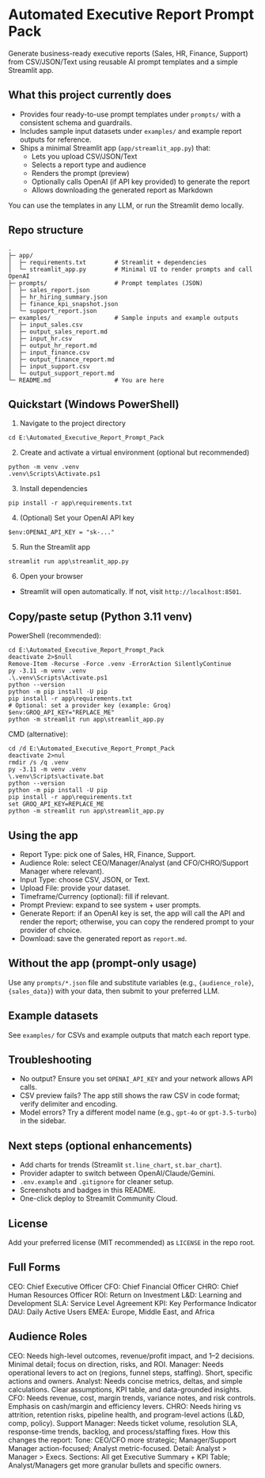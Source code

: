 # Automated Executive Report Prompt Pack

Generate business-ready executive reports (Sales, HR, Finance, Support) from CSV/JSON/Text using reusable AI prompt templates and a simple Streamlit app.

## What this project currently does
- Provides four ready-to-use prompt templates under `prompts/` with a consistent schema and guardrails.
- Includes sample input datasets under `examples/` and example report outputs for reference.
- Ships a minimal Streamlit app (`app/streamlit_app.py`) that:
  - Lets you upload CSV/JSON/Text
  - Selects a report type and audience
  - Renders the prompt (preview)
  - Optionally calls OpenAI (if API key provided) to generate the report
  - Allows downloading the generated report as Markdown

You can use the templates in any LLM, or run the Streamlit demo locally.

## Repo structure
```
.
├─ app/
│  ├─ requirements.txt        # Streamlit + dependencies
│  └─ streamlit_app.py        # Minimal UI to render prompts and call OpenAI
├─ prompts/                   # Prompt templates (JSON)
│  ├─ sales_report.json
│  ├─ hr_hiring_summary.json
│  ├─ finance_kpi_snapshot.json
│  └─ support_report.json
├─ examples/                  # Sample inputs and example outputs
│  ├─ input_sales.csv
│  ├─ output_sales_report.md
│  ├─ input_hr.csv
│  ├─ output_hr_report.md
│  ├─ input_finance.csv
│  ├─ output_finance_report.md
│  ├─ input_support.csv
│  └─ output_support_report.md
└─ README.md                  # You are here
```

## Quickstart (Windows PowerShell)
1) Navigate to the project directory
```
cd E:\Automated_Executive_Report_Prompt_Pack
```

2) Create and activate a virtual environment (optional but recommended)
```
python -m venv .venv
.venv\Scripts\Activate.ps1
```

3) Install dependencies
```
pip install -r app\requirements.txt
```

4) (Optional) Set your OpenAI API key
```
$env:OPENAI_API_KEY = "sk-..."
```

5) Run the Streamlit app
```
streamlit run app\streamlit_app.py
```

6) Open your browser
- Streamlit will open automatically. If not, visit `http://localhost:8501`.

## Copy/paste setup (Python 3.11 venv)

PowerShell (recommended):
```
cd E:\Automated_Executive_Report_Prompt_Pack
deactivate 2>$null
Remove-Item -Recurse -Force .venv -ErrorAction SilentlyContinue
py -3.11 -m venv .venv
.\.venv\Scripts\Activate.ps1
python --version
python -m pip install -U pip
pip install -r app\requirements.txt
# Optional: set a provider key (example: Groq)
$env:GROQ_API_KEY="REPLACE_ME"
python -m streamlit run app\streamlit_app.py
```

CMD (alternative):
```
cd /d E:\Automated_Executive_Report_Prompt_Pack
deactivate 2>nul
rmdir /s /q .venv
py -3.11 -m venv .venv
\.venv\Scripts\activate.bat
python --version
python -m pip install -U pip
pip install -r app\requirements.txt
set GROQ_API_KEY=REPLACE_ME
python -m streamlit run app\streamlit_app.py
```

## Using the app
- Report Type: pick one of Sales, HR, Finance, Support.
- Audience Role: select CEO/Manager/Analyst (and CFO/CHRO/Support Manager where relevant).
- Input Type: choose CSV, JSON, or Text.
- Upload File: provide your dataset.
- Timeframe/Currency (optional): fill if relevant.
- Prompt Preview: expand to see system + user prompts.
- Generate Report: if an OpenAI key is set, the app will call the API and render the report; otherwise, you can copy the rendered prompt to your provider of choice.
- Download: save the generated report as `report.md`.

## Without the app (prompt-only usage)
Use any `prompts/*.json` file and substitute variables (e.g., `{audience_role}`, `{sales_data}`) with your data, then submit to your preferred LLM.

## Example datasets
See `examples/` for CSVs and example outputs that match each report type.

## Troubleshooting
- No output? Ensure you set `OPENAI_API_KEY` and your network allows API calls.
- CSV preview fails? The app still shows the raw CSV in code format; verify delimiter and encoding.
- Model errors? Try a different model name (e.g., `gpt-4o` or `gpt-3.5-turbo`) in the sidebar.

## Next steps (optional enhancements)
- Add charts for trends (Streamlit `st.line_chart`, `st.bar_chart`).
- Provider adapter to switch between OpenAI/Claude/Gemini.
- `.env.example` and `.gitignore` for cleaner setup.
- Screenshots and badges in this README.
- One-click deploy to Streamlit Community Cloud.

## License
Add your preferred license (MIT recommended) as `LICENSE` in the repo root.


## Full Forms
CEO: Chief Executive Officer
CFO: Chief Financial Officer
CHRO: Chief Human Resources Officer
ROI: Return on Investment
L&D: Learning and Development
SLA: Service Level Agreement
KPI: Key Performance Indicator
DAU: Daily Active Users
EMEA: Europe, Middle East, and Africa

## Audience Roles
CEO: Needs high-level outcomes, revenue/profit impact, and 1–2 decisions. Minimal detail; focus on direction, risks, and ROI.
Manager: Needs operational levers to act on (regions, funnel steps, staffing). Short, specific actions and owners.
Analyst: Needs concise metrics, deltas, and simple calculations. Clear assumptions, KPI table, and data-grounded insights.
CFO: Needs revenue, cost, margin trends, variance notes, and risk controls. Emphasis on cash/margin and efficiency levers.
CHRO: Needs hiring vs attrition, retention risks, pipeline health, and program-level actions (L&D, comp, policy).
Support Manager: Needs ticket volume, resolution SLA, response-time trends, backlog, and process/staffing fixes.
How this changes the report:
Tone: CEO/CFO more strategic; Manager/Support Manager action-focused; Analyst metric-focused.
Detail: Analyst > Manager > Execs.
Sections: All get Executive Summary + KPI Table; Analyst/Managers get more granular bullets and specific owners.